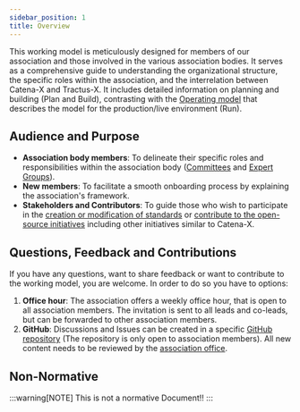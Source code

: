 ```yaml
---
sidebar_position: 1
title: Overview
---
```


This working model is meticulously designed for members of our association and those involved in the various association bodies. It serves as a comprehensive guide to understanding the organizational structure, the specific roles within the association, and the interrelation between Catena-X and Tractus-X. It includes detailed information on planning and building (Plan and Build), contrasting with the <!-- markdown-link-check-disable -->[Operating model](/docs/next/operating-model/why-introduction)<!-- markdown-link-check-enable --> that describes the model for the production/live environment (Run).

## Audience and Purpose

- **Association body members**: To delineate their specific roles and responsibilities within the association body ([Committees](./organizational-structure/catena-x/committee.md) and [Expert Groups](./organizational-structure/catena-x/expert-group.md)).
- **New members**: To facilitate a smooth onboarding process by explaining the association's framework.
- **Stakeholders and Contributors**: To guide those who wish to participate in the [creation or modification of standards](./process-structure/cx-from-idea-to-standard.md) or [contribute to the open-source initiatives](./process-structure/tx-from-idea-to-production.md) including other initiatives similar to Catena-X.

## Questions, Feedback and Contributions

If you have any questions, want to share feedback or want to contribute to the working model, you are welcome. In order to do so you have to options:

1. **Office hour**: The association offers a weekly office hour, that is open to all association members. The invitation is sent to all leads and co-leads, but can be forwarded to other association members.
2. **GitHub**: Discussions and Issues can be created in a specific <!-- markdown-link-check-disable -->[GitHub repository](https://github.com/catenax-eV/cx-working-model)<!-- markdown-link-check-enable --> (The repository is only open to association members). All new content needs to be reviewed by the [association office](./organizational-structure/catena-x/catena-x-office.md).

## Non-Normative

:::warning[NOTE]
This is not a normative Document!!
:::
